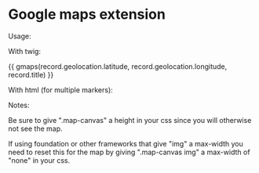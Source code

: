 Google maps extension
================================

Usage:

With twig: 

{{ gmaps(record.geolocation.latitude, record.geolocation.longitude, record.title) }}

With html (for multiple markers):

<div class='map-canvas' data-mapobj='[{"latitude": 52.608489,"longitude": 11.01139,"html": "test"},{"latitude": 34.608489,"longitude": 3.01139,"html": "test2"}]'></div>

Notes:

Be sure to give ".map-canvas" a height in your css since you will otherwise not see the map.

If using foundation or other frameworks that give "img" a max-width you need to reset this for the map by giving ".map-canvas img" a max-width of "none" in your css.